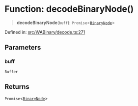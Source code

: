 # Function: decodeBinaryNode()

> **decodeBinaryNode**(`buff`): `Promise`\<[`BinaryNode`](../type-aliases/BinaryNode.md)\>

Defined in: [src/WABinary/decode.ts:271](https://github.com/Fokusdotid/Baileys/blob/b457796e9982984bfe7323cdd6fea8bc613c4ed0/src/WABinary/decode.ts#L271)

## Parameters

### buff

`Buffer`

## Returns

`Promise`\<[`BinaryNode`](../type-aliases/BinaryNode.md)\>
